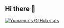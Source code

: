 ## Hi there 👋

<!--
**yumamur/yumamur** is a ✨ _special_ ✨ repository because its `README.md` (this file) appears on your GitHub profile.

Here are some ideas to get you started:

- 🔭 I’m currently working on ...
- 🌱 I’m currently learning ...
- 👯 I’m looking to collaborate on ...
- 🤔 I’m looking for help with ...
- 💬 Ask me about ...
- 📫 How to reach me: ...
- 😄 Pronouns: ...
- ⚡ Fun fact: ...
-->
[![Yumamur's GitHub stats](https://github-readme-stats.vercel.app/api?username=yumamur)](https://github.com/anuraghazra/github-readme-stats)
